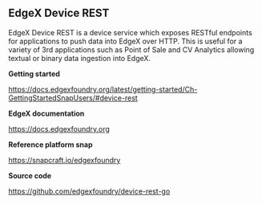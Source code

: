 EdgeX Device REST
---
EdgeX Device REST is a device service which exposes RESTful endpoints for applications to push data into EdgeX over HTTP. This is useful for a variety of 3rd applications such as Point of Sale and CV Analytics allowing textual or binary data ingestion into EdgeX.

**Getting started**

https://docs.edgexfoundry.org/latest/getting-started/Ch-GettingStartedSnapUsers/#device-rest

**EdgeX documentation**

https://docs.edgexfoundry.org

**Reference platform snap**

https://snapcraft.io/edgexfoundry

**Source code**

https://github.com/edgexfoundry/device-rest-go
